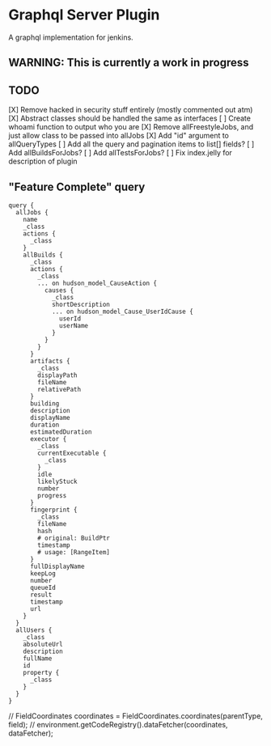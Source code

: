 # Graphql Server Plugin

A graphql implementation for jenkins.

## WARNING: This is currently a work in progress

## TODO

[X] Remove hacked in security stuff entirely (mostly commented out atm)
[X] Abstract classes should be handled the same as interfaces
[ ] Create whoami function to output who you are
[X] Remove allFreestyleJobs, and just allow class to be passed into allJobs
[X] Add "id" argument to allQueryTypes
[ ] Add all the query and pagination items to list[] fields?
[ ] Add allBuildsForJobs?
[ ] Add allTestsForJobs?
[ ] Fix index.jelly for description of plugin

## "Feature Complete" query

```
query {
  allJobs {
    name
    _class
    actions {
      _class
    }
    allBuilds {
      _class
      actions {
        _class
        ... on hudson_model_CauseAction {
          causes {
            _class
            shortDescription
            ... on hudson_model_Cause_UserIdCause {
              userId
              userName
            }
          }
        }
      }
      artifacts {
        _class
        displayPath
        fileName
        relativePath
      }
      building
      description
      displayName
      duration
      estimatedDuration
      executor {
        _class
        currentExecutable {
          _class
        }
        idle
        likelyStuck
        number
        progress
      }
      fingerprint {
        _class
        fileName
        hash
        # original: BuildPtr
        timestamp
        # usage: [RangeItem]
      }
      fullDisplayName
      keepLog
      number
      queueId
      result
      timestamp
      url
    }
  }
  allUsers {
    _class
    absoluteUrl
    description
    fullName
    id
    property {
      _class
    }
  }
}
```


// FieldCoordinates coordinates = FieldCoordinates.coordinates(parentType, field);
// environment.getCodeRegistry().dataFetcher(coordinates, dataFetcher);
